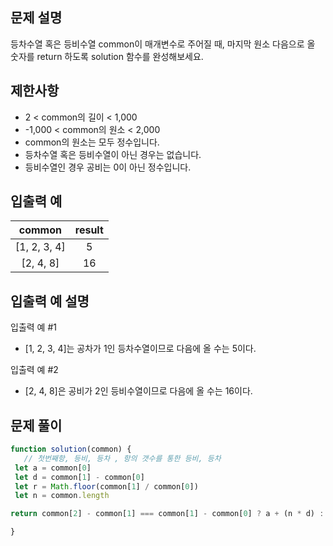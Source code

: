 ## 문제 설명
등차수열 혹은 등비수열 common이 매개변수로 주어질 때, 마지막 원소 다음으로 올 숫자를 return 하도록 solution 함수를 완성해보세요.

## 제한사항
- 2 < common의 길이 < 1,000
- -1,000 < common의 원소 < 2,000
- common의 원소는 모두 정수입니다.
- 등차수열 혹은 등비수열이 아닌 경우는 없습니다.
- 등비수열인 경우 공비는 0이 아닌 정수입니다.
## 입출력 예
common|	result
:--:|:--:|
[1, 2, 3, 4]|	5
[2, 4, 8]	|16

## 입출력 예 설명
입출력 예 #1

- [1, 2, 3, 4]는 공차가 1인 등차수열이므로 다음에 올 수는 5이다.

입출력 예 #2

- [2, 4, 8]은 공비가 2인 등비수열이므로 다음에 올 수는 16이다.

## 문제 풀이
```js
function solution(common) {
   // 첫번째항, 등비, 등차 , 항의 갯수를 통한 등비, 등차
 let a = common[0]
 let d = common[1] - common[0]
 let r = Math.floor(common[1] / common[0])
 let n = common.length 

return common[2] - common[1] === common[1] - common[0] ? a + (n * d) : r === 1 ? a * n : a * r ** n 

}

```